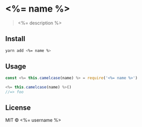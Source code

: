 # <%= name %>

> <%= description %>

## Install

```bash
yarn add <%= name %>
```

## Usage

```js
const <%= this.camelcase(name) %> = require('<%= name %>')

<%= this.camelcase(name) %>()
//=> foo
```

## License

MIT &copy; <%= username %>
